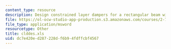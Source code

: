```yaml
---
content_type: resource
description: Design constrained layer dampers for a rectangular beam with plate CLDs
file: https://ol-ocw-studio-app-production.s3.amazonaws.com/courses/2-75-precision-machine-design-fall-2001/dc7e420ed287228df6b94fdffcbf4567_clddes.xls
file_type: application/msword
resourcetype: Other
title: clddes.xls
uid: dc7e420e-d287-228d-f6b9-4fdffcbf4567
---
```

